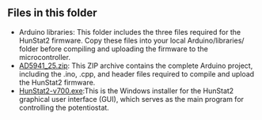 ## Files in this folder

- Arduino libraries: This folder includes the three files required for the HunStat2 firmware.
Copy these files into your local Arduino/libraries/ folder before compiling and uploading the firmware to the microcontroller.
- [AD5941_25.zip](AD5941_25.zip): This ZIP archive contains the complete Arduino project, including the .ino, .cpp, and header files required to compile and upload the HunStat2 firmware.
- [HunStat2-v700.exe](HunStat2-v700.exe):This is the Windows installer for the HunStat2 graphical user interface (GUI), which serves as the main program for controlling the potentiostat.
